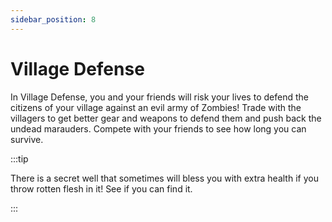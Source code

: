 ```yaml
---
sidebar_position: 8
---
```


# Village Defense

In Village Defense, you and your friends will risk your lives to defend the citizens of your village against an evil army of Zombies! Trade with the villagers to get better gear and weapons to defend them and push back the undead marauders. Compete with your friends to see how long you can survive.

:::tip

There is a secret well that sometimes will bless you with extra health if you throw rotten flesh in it! See if you can find it.

:::